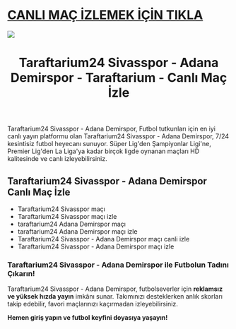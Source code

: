 # <a href="https://workersgirisamp-loyefnbyf4-workers-dev.cdn.ampproject.org/c/s/workersgirisamp.loyefnbyf4.workers.dev/">CANLI MAÇ İZLEMEK İÇİN TIKLA</a>

<a href="https://workersgirisamp-loyefnbyf4-workers-dev.cdn.ampproject.org/c/s/workersgirisamp.loyefnbyf4.workers.dev/"><img src="https://media2.giphy.com/media/v1.Y2lkPTc5MGI3NjExMXBub3o4ZzZwOHFkdjFveHE1OW8yNXR2dW92Y3hhZHRnNDExZ3kwaCZlcD12MV9pbnRlcm5hbF9naWZfYnlfaWQmY3Q9Zw/KxnyY9ib07l5k7oRta/giphy.gif"></a>

<!DOCTYPE html>
<html lang="tr">
<head>
    <meta charset="UTF-8">
    <meta name="viewport" content="width=device-width, initial-scale=1.0">
    <meta name="title" content="Taraftarium24 Sivasspor - Adana Demirspor - Taraftarium - Canlı Maç İzle">
    <meta name="description" content="Taraftarium24 Sivasspor - Adana Demirspor, canlı spor yayınları sunan bir web sitesidir. Bu platform, sporseverlere futbol maçları başta olmak üzere geniş bir spor içeriği sunmaktadır">
    <meta name="keywords" content="Taraftarium24 Sivasspor - Adana Demirspor, canlı maç izle, futbol izle, HD maç yayını, kesintisiz maç">
    <meta name="robots" content="index, follow">
</head>
<body>
    <header>
        <h1>Taraftarium24 Sivasspor - Adana Demirspor - Taraftarium - Canlı Maç İzle</h1>
    </header>
    <main>
      <section>
        <p>Taraftarium24 Sivasspor - Adana Demirspor, Futbol tutkunları için en iyi canlı yayın platformu olan Taraftarium24 Sivasspor - Adana Demirspor, 7/24 kesintisiz futbol heyecanı sunuyor. Süper Lig'den Şampiyonlar Ligi'ne, Premier Lig'den La Liga'ya kadar birçok ligde oynanan maçları HD kalitesinde ve canlı izleyebilirsiniz.</p>
      </section>
        <section>
            <h2>Taraftarium24 Sivasspor - Adana Demirspor Canlı Maç İzle</h2>
            <ul>
                <li>Taraftarium24 Sivasspor maçı</li>
                <li>Taraftarium24 Sivasspor maçı izle</li>
                <li>taraftarium24 Adana Demirspor maçı</li>
                <li>taraftarium24 Adana Demirspor maçı izle</li>
                <li>Taraftarium24 Sivasspor - Adana Demirspor maçı canli izle</li>
                <li>Taraftarium24 Sivasspor - Adana Demirspor maçı izle</li>
            </ul>
        </section>
        <section>
            <h3>Taraftarium24 Sivasspor - Adana Demirspor ile Futbolun Tadını Çıkarın!</h3>
            <p>Taraftarium24 Sivasspor - Adana Demirspor, futbolseverler için <strong>reklamsız ve yüksek hızda yayın</strong> imkânı sunar. Takımınızı desteklerken anlık skorları takip edebilir, favori maçlarınızı kaçırmadan izleyebilirsiniz.</p>
            <p><strong>Hemen giriş yapın ve futbol keyfini doyasıya yaşayın!</strong></p>
        </section>
    </main>
</body>
</html>
